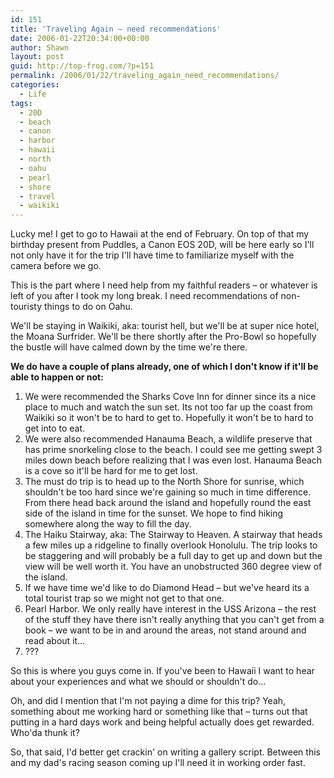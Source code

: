 ```yaml
---
id: 151
title: 'Traveling Again – need recommendations'
date: 2006-01-22T20:34:00+00:00
author: Shawn
layout: post
guid: http://top-frog.com/?p=151
permalink: /2006/01/22/traveling_again_need_recommendations/
categories:
  - Life
tags:
  - 20D
  - beach
  - canon
  - harbor
  - hawaii
  - north
  - oahu
  - pearl
  - shore
  - travel
  - waikiki
---
```

Lucky me! I get to go to Hawaii at the end of February. On top of that my birthday present from Puddles, a Canon EOS 20D, will be here early so I'll not only have it for the trip I'll have time to familiarize myself with the camera before we go.

This is the part where I need help from my faithful readers – or whatever is left of you after I took my long break. I need recommendations of non-touristy things to do on Oahu.

<!--more-->

We'll be staying in Waikiki, aka: tourist hell, but we'll be at super nice hotel, the Moana Surfrider. We'll be there shortly after the Pro-Bowl so hopefully the bustle will have calmed down by the time we're there.

**We do have a couple of plans already, one of which I don't know if it'll be able to happen or not:**

  1. We were recommended the Sharks Cove Inn for dinner since its a nice place to much and watch the sun set. Its not too far up the coast from Waikiki so it won't be to hard to get to. Hopefully it won't be to hard to get into to eat. 
  2. We were also recommended Hanauma Beach, a wildlife preserve that has prime snorkeling close to the beach. I could see me getting swept 3 miles down beach before realizing that I was even lost. Hanauma Beach is a cove so it'll be hard for me to get lost. 
  3. The must do trip is to head up to the North Shore for sunrise, which shouldn't be too hard since we're gaining so much in time difference. From there head back around the island and hopefully round the east side of the island in time for the sunset. We hope to find hiking somewhere along the way to fill the day. 
  4. The Haiku Stairway, aka: The Stairway to Heaven. A stairway that heads a few miles up a ridgeline to finally overlook Honolulu. The trip looks to be staggering and will probably be a full day to get up and down but the view will be well worth it. You have an unobstructed 360 degree view of the island. 
  5. If we have time we'd like to do Diamond Head – but we've heard its a total tourist trap so we might not get to that one. 
  6. Pearl Harbor. We only really have interest in the USS Arizona – the rest of the stuff they have there isn't really anything that you can't get from a book – we want to be in and around the areas, not stand around and read about it… 
  7. ??? 

So this is where you guys come in. If you've been to Hawaii I want to hear about your experiences and what we should or shouldn't do…

Oh, and did I mention that I'm not paying a dime for this trip? Yeah, something about me working hard or something like that – turns out that putting in a hard days work and being helpful actually does get rewarded. Who'da thunk it?

So, that said, I'd better get crackin' on writing a gallery script. Between this and my dad's racing season coming up I'll need it in working order fast.